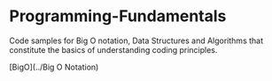 # Programming-Fundamentals
Code samples for Big O notation, Data Structures and Algorithms that constitute the basics of understanding coding principles.

[BigO](../Big O Notation)
